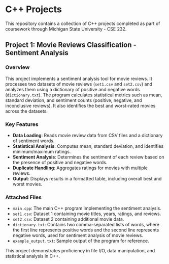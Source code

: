 # C++ Projects  

This repository contains a collection of C++ projects completed as part of coursework through Michigan State University - CSE 232.  

## Project 1: Movie Reviews Classification - Sentiment Analysis

### Overview  
This project implements a sentiment analysis tool for movie reviews. It processes two datasets of movie reviews (`set1.csv` and `set2.csv`) and analyzes them using a dictionary of positive and negative words (`dictionary.txt`). The program calculates statistical metrics such as mean, standard deviation, and sentiment counts (positive, negative, and inconclusive reviews). It also identifies the best and worst-rated movies across the datasets.  

### Key Features  
- **Data Loading**: Reads movie review data from CSV files and a dictionary of sentiment words.  
- **Statistical Analysis**: Computes mean, standard deviation, and identifies minimum/maximum ratings.  
- **Sentiment Analysis**: Determines the sentiment of each review based on the presence of positive and negative words.  
- **Duplicate Handling**: Aggregates ratings for movies with multiple reviews.  
- **Output**: Displays results in a formatted table, including overall best and worst movies.  

### Attached Files  
- `main.cpp`: The main C++ program implementing the sentiment analysis.  
- `set1.csv`: Dataset 1 containing movie titles, years, ratings, and reviews.  
- `set2.csv`: Dataset 2 containing additional movie data.
- `dictionary.txt`: Contains two comma-separated lists of words, where the first line represents positive words and the second line represents negative words, used for sentiment analysis of movie reviews.
- `example_output.txt`: Sample output of the program for reference.  

This project demonstrates proficiency in file I/O, data manipulation, and statistical analysis in C++.
